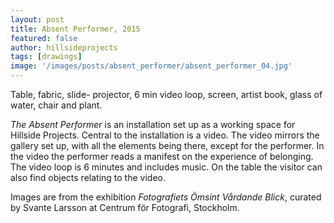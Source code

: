 ```yaml
---
layout: post
title: Absent Performer, 2015
featured: false
author: hillsideprojects
tags: [drawings]
image: '/images/posts/absent_performer/absent_performer_04.jpg'
---
```


Table, fabric, slide- projector, 6 min video loop, screen, artist book, glass of water, chair and plant.

_The Absent Performer_ is an installation set up as a working space for Hillside Projects. Central to the installation is a video. The video mirrors the gallery set up, with all the elements being there, except for the performer. In the video the performer reads a manifest on the experience of belonging. The video loop is 6 minutes and includes music. On the table the visitor can also find objects relating to the video.

Images are from the exhibition _Fotografiets Ömsint Vårdande Blick_, curated by Svante Larsson at Centrum för Fotografi, Stockholm.
